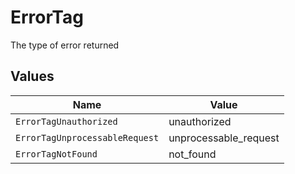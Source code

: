 # ErrorTag

The type of error returned


## Values

| Name                           | Value                          |
| ------------------------------ | ------------------------------ |
| `ErrorTagUnauthorized`         | unauthorized                   |
| `ErrorTagUnprocessableRequest` | unprocessable_request          |
| `ErrorTagNotFound`             | not_found                      |